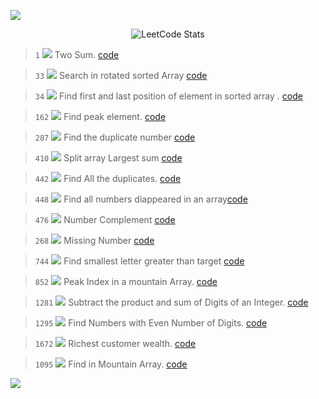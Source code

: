 <p>
 <img src="https://capsule-render.vercel.app/api?type=egg&height=120&color=0:069422,100:ecf542&text=Question%20Directory&fontAlign=48&fontAlignY=45&section=header&reversal=true&fontColor=033d13&fontSize=40"/>
</p>

<div align="center">

![LeetCode Stats](https://leetcard.jacoblin.cool/aditiiprasad?theme=dark&font=Noto%20Sans%20Bamum)
</div>

> `1`      <img src="https://img.shields.io/badge/Easy-02f212"> 
> Two Sum. <a href="code/TwoSum.java">code</a> 

> `33` <img src="https://img.shields.io/badge/Medium-e69c09">
> Search in rotated sorted Array <a href="code/RBS.java">code</a> 

> `34` <img src="https://img.shields.io/badge/Medium-e69c09">
> Find first and last position of element in sorted array . <a href="code/SearchRange.java">code</a>

> `162` <img src="https://img.shields.io/badge/Medium-e69c09">
> Find peak element. <a href="code/PeakElement.java">code</a>

> `287` <img src="https://img.shields.io/badge/Medium-e69c09">
> Find the duplicate number <a href="code/Duplicates.java">code</a>

> `410` <img src="https://img.shields.io/badge/Hard-fc0505">
> Split array Largest sum <a href="code/SplitArray.java">code</a>

> `442` <img src="https://img.shields.io/badge/Medium-e69c09">
> Find All the duplicates. <a href="code/AllDuplicates.java">code</a>

> `448` <img src="https://img.shields.io/badge/Easy-02f212">
>  Find all numbers diappeared in an array<a href="code/DisappearedNumber.java">code</a>

> `476` <img src="https://img.shields.io/badge/Easy-02f212">
> Number Complement <a href="code/FindComplement.java">code</a>

> `268`  <img src="https://img.shields.io/badge/Easy-02f212">
>  Missing Number <a href="code/MissingNumber.java">code</a> 

> `744`  <img src="https://img.shields.io/badge/Easy-02f212">
> Find smallest letter greater than target <a href="code/NextGreatestLetter.java">code</a> 

> `852` <img src="https://img.shields.io/badge/Medium-e69c09">
> Peak Index in a mountain Array. <a href="code/Mountain.java">code</a> 

> `1281`  <img src="https://img.shields.io/badge/Easy-02f212"> 
> Subtract the product and sum of Digits of an Integer. <a href="code/SubProductSum.java">code</a> 

> `1295`  <img src="https://img.shields.io/badge/Easy-02f212"> 
> Find Numbers with Even Number of Digits. <a href="code/EvenDigits.java">code</a> 

> `1672`   <img src="https://img.shields.io/badge/Easy-02f212"> 
> Richest customer wealth. <a href="code/MaxWealth.java">code</a> 

> `1095`   <img src="https://img.shields.io/badge/Hard-fc0505">
> Find in Mountain Array. <a href="code/SearchInMountain.java">code</a> 




<!-- <img src="https://img.shields.io/badge/Easy-02f212"> <img src="https://img.shields.io/badge/Medium-e69c09"> <img src="https://img.shields.io/badge/Hard-fc0505">  -->
<p>
 <img src="https://capsule-render.vercel.app/api?type=egg&height=120&color=0:069422,100:ecf542&fontAlign=48&fontAlignY=45&section=footer&reversal=true&fontColor=033d13&stroke=0a6b06&strokeWidth=2&descAlignY=75&descAlign=49&fontSize=60"/>
</p>

